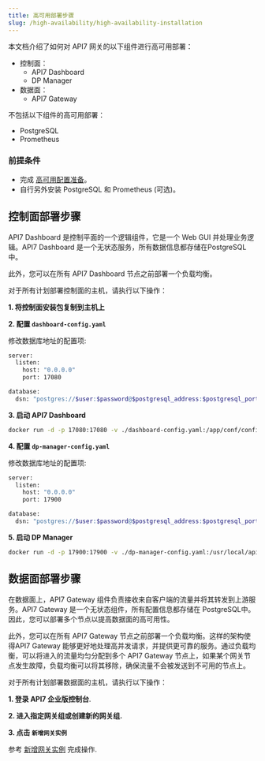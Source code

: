 ```yaml
---
title: 高可用部署步骤
slug: /high-availability/high-availability-installation
---
```


本文档介绍了如何对 API7 网关的以下组件进行高可用部署：

- 控制面：
  - API7 Dashboard
  - DP Manager
- 数据面：
  - API7 Gateway

不包括以下组件的高可用部署：

- PostgreSQL
- Prometheus

### 前提条件

- 完成 [高可用配置准备](./prepare-for-high-availability.md)。
- 自行另外安装 PostgreSQL 和 Prometheus (可选)。

## 控制面部署步骤

API7 Dashboard 是控制平面的一个逻辑组件，它是一个 Web GUI 并处理业务逻辑。API7 Dashboard 是一个无状态服务，所有数据信息都存储在PostgreSQL 中。

此外，您可以在所有 API7 Dashboard 节点之前部署一个负载均衡。

对于所有计划部署控制面的主机，请执行以下操作：

**1. 将控制面安装包复制到主机上**

**2. 配置 `dashboard-config.yaml`**

修改数据库地址的配置项:

```bash
server:
  listen:
    host: "0.0.0.0"
    port: 17080

database:
  dsn: "postgres://$user:$password@$postgresql_address:$postgresql_port/api7ee"
```

**3. 启动 API7 Dashboard**

```bash
docker run -d -p 17080:17080 -v ./dashboard-config.yaml:/app/conf/config.yaml api7/api7-ee-3-integrated:v3.2.8.1
```

**4. 配置 `dp-manager-config.yaml`**

修改数据库地址的配置项:

```bash
server:
  listen:
    host: "0.0.0.0"
    port: 17900

database:
  dsn: "postgres://$user:$password@$postgresql_address:$postgresql_port/api7ee"
```

**5. 启动 DP Manager**

```bash
docker run -d -p 17900:17900 -v ./dp-manager-config.yaml:/usr/local/api7/conf/config.yaml api7/api7-ee-dp-manager:v3.2.8.1
```

## 数据面部署步骤

在数据面上，API7 Gateway 组件负责接收来自客户端的流量并将其转发到上游服务。API7 Gateway 是一个无状态组件，所有配置信息都存储在 PostgreSQL中。因此，您可以部署多个节点以提高数据面的高可用性。

此外，您可以在所有 API7 Gateway 节点之前部署一个负载均衡。这样的架构使得API7 Gateway 能够更好地处理高并发请求，并提供更可靠的服务。通过负载均衡，可以将进入的流量均匀分配到多个 API7 Gateway 节点上，如果某个网关节点发生故障，负载均衡可以将其移除，确保流量不会被发送到不可用的节点上。

对于所有计划部署数据面的主机，请执行以下操作：

**1. 登录 API7 企业版控制台**.

**2. 进入指定网关组或创建新的网关组.**

**3. 点击 `新增网关实例`**

参考 [新增网关实例](../api-full-lifecycle-management/api-runtime/add-gateway-instances.md) 完成操作.
